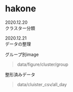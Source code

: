 # hakone

2020.12.20  
  クラスター分類  


2020.12.21  
  データの整理  
  
  グループ別image  
  >data/figure/cluster/group  
  
  整形済みデータ  
  >data/cluister_csv/all_day  
